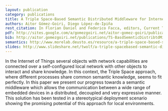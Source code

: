 ```yaml
--- 
layout: publication
category: publications
title: A Triple Space-Based Semantic Distributed Middleware for Internet of Things
authors: Aitor Gómez-Goiri, Diego López-de-Ipiña
rest_citation: In Florian Daniel and Federico Facca, editors, Current Trends in Web Engineering, volume 6385 of Lecture Notes in Computer Science, pages 447-458. Springer Berlin / Heidelberg, July 2010. 10.1007/978-3-642-16985-4 43.
pdf: http://sites.google.com/a/gomezgoiri.net/aitor-gomez-goiri/publications/gomezgoiri2010triplespace.pdf
bib: http://aitor.gomezgoiri.net/publications/TS-BasdSemnticDistribtdMiddlwr4IoT.bibtex
semantics: http://www.morelab.deusto.es/resource/a-triple-space-based-semantic-distributed-middleware-for-internet-of-things
slides: http://www.slideshare.net/twolf/a-triple-spacebased-semantic-distributed-middleware-for-internet-of-things
--- 
```


In the Internet of Things several objects with network capabilities are connected over a self-configured local network with other objects to interact and share knowledge.
In this context, the Triple Space approach, where different processes share common semantic knowledge, seems to fit perfectly.
In this paper we present our progress towards a semantic middleware which allows the communication between a wide range of embedded devices in a distributed, decoupled and very expressive manner.
This solution has been tested in a stereotypical deployment scenario showing the promising potential of this approach for local environments.